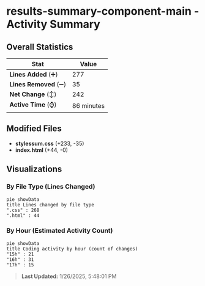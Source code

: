 # results-summary-component-main - Activity Summary 

## Overall Statistics

| Stat                   | Value                                                             |
| ---------------------- | ----------------------------------------------------------------- |
| **Lines Added** (➕)   | 277                                          |
| **Lines Removed** (➖) | 35                                        |
| **Net Change** (↕)    | 242                |
| **Active Time** (⌚)   | 86 minutes |


## Modified Files
- **stylessum.css** (+233, -35)
- **index.html** (+44, -0)

## Visualizations

### By File Type (Lines Changed)

```mermaid
pie showData
title Lines changed by file type
".css" : 268
".html" : 44
```

### By Hour (Estimated Activity Count)

```mermaid
pie showData
title Coding activity by hour (count of changes)
"15h" : 21
"16h" : 31
"17h" : 15
```


> **Last Updated:** 1/26/2025, 5:48:01 PM